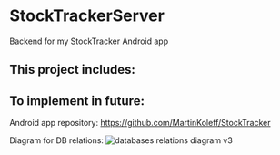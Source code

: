 # StockTrackerServer
Backend for my StockTracker Android app

This project includes:
-

To implement in future:
-

Android app repository:
https://github.com/MartinKoleff/StockTracker

Diagram for DB relations:
![databases relations diagram v3](https://github.com/MartinKoleff/StockTrackerServer/assets/52703399/37ed91e4-e097-4010-915c-6c0e3c524d0d)


